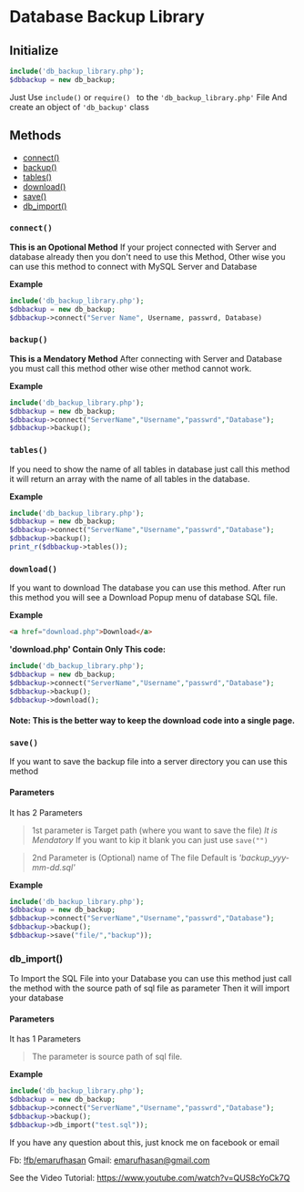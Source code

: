 # Database Backup Library 
## Initialize
```php
include('db_backup_library.php');
$dbbackup = new db_backup;
```

Just Use `include()` or `require() ` to the `'db_backup_library.php'` File
And create an object of `'db_backup'` class


## Methods
	
* [connect()](#connect)
* [backup()](#backup)
* [tables()](#tables)
* [download()](#download)
* [save()](#save)
* [db_import()](#db_import)

### `connect()`
**This is an Opotional Method**
If your project connected with Server and database already then you don't need to use this Method,
Other wise you can use this method to connect with MySQL Server and Database
	
**Example**
	
```php 
include('db_backup_library.php');
$dbbackup = new db_backup;
$dbbackup->connect("Server Name", Username, passwrd, Database)
```

### `backup()`
**This is a Mendatory Method**
After connecting with Server and Database you must call this method other wise other method cannot work.

**Example**
```php
include('db_backup_library.php');
$dbbackup = new db_backup;
$dbbackup->connect("ServerName","Username","passwrd","Database");
$dbbackup->backup();
```

	
### `tables()`
If you need to show the name of all tables in database just call this method it will return an array with the name of all tables in the database.
	
**Example**
```php	
include('db_backup_library.php');
$dbbackup = new db_backup;
$dbbackup->connect("ServerName","Username","passwrd","Database");
$dbbackup->backup();
print_r($dbbackup->tables());
```

### `download()`
If you want to download The database you can use this method. After run this method you will see a Download Popup menu of database SQL file.
	
**Example**
```html
<a href="download.php">Download</a>
```
	
**'download.php' Contain Only This code:**
	
```php 
include('db_backup_library.php');
$dbbackup = new db_backup;
$dbbackup->connect("ServerName","Username","passwrd","Database");
$dbbackup->backup();
$dbbackup->download();
```

#### Note: This is the better way to keep the download code into a single page.

### `save()`
If you want to save the backup file into a server directory you can use this method
#### Parameters
It has 2 Parameters
> 1st parameter is Target path (where you want to save the file) *It is Mendatory* If you want to kip it blank you can just use `save("")`
	
> 2nd Parameter is (Optional) name of The file Default is *'backup_yyy-mm-dd.sql'*
	
**Example**
	
```php
include('db_backup_library.php');
$dbbackup = new db_backup;
$dbbackup->connect("ServerName","Username","passwrd","Database");
$dbbackup->backup();
$dbbackup->save("file/","backup"));
```
### db_import()
To Import the SQL File into your Database you can use this method just call the method with the source path of sql file as parameter Then it will import your database
	
#### Parameters
It has 1 Parameters
> The parameter is source path of sql file.
	
**Example**
	
```php
include('db_backup_library.php');
$dbbackup = new db_backup;
$dbbackup->connect("ServerName","Username","passwrd","Database");
$dbbackup->backup();
$dbbackup->db_import("test.sql"));
```
	
If you have any question about this, just knock me on facebook or email
	
Fb: [!fb/emarufhasan](https://facebook.com/emarufhasan)
Gmail: emarufhasan@gmail.com
	
See the Video Tutorial: https://www.youtube.com/watch?v=QUS8cYoCk7Q

